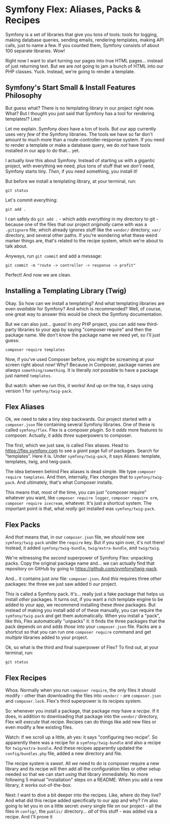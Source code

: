 # Symfony Flex: Aliases, Packs & Recipes

Symfony is a set of libraries that give you tons of tools: tools for logging, making
database queries, sending emails, rendering templates, making API calls, just to
name a few. If you counted them, Symfony consists of about 100 separate libraries.
Wow!

Right now I want to start turning our pages into true HTML pages... instead of just
returning text. But we are *not* going to jam a bunch of HTML into our PHP classes.
Yuck. Instead, we're going to render a template.

## Symfony's Start Small & Install Features Philosophy

But guess what? There is no templating library in our project right now. What? But
I thought you just said that Symfony has a tool for rendering templates!? Lies!

Let me explain. Symfony *does* have a ton of tools. But our app currently uses very
*few* of the Symfony libraries. The tools we have so far don't amount to much more
than a route-controller-response system. If you need to render a template or make
a database query, we do *not* have tools installed in our app to do that... yet.

I actually *love* this about Symfony. Instead of starting us with a gigantic project,
with everything we need, plus tons of stuff that we *don't* need, Symfony starts tiny.
*Then*, if you need something, you install it!

But before we install a templating library, at your terminal, run:

```terminal
git status
```

Let's commit everything:

```terminal
git add .
```

I can safely do `git add .` - which adds *everything* in my directory to git - because
one of the files that our project *originally* came with was a `.gitignore` file,
which already ignores stuff like the `vendor/` directory, `var/` directory, and
several other paths. If you're wondering what these weird marker things are, that's
related to the recipe system, which we're about to talk about.

Anyways, run `git commit` and add a message:

```terminal-silent
git commit -m "route -> controller -> response -> profit"
```

Perfect! And now we are clean.

## Installing a Templating Library (Twig)

Okay. So how can we install a templating? And what templating libraries are even
*available* for Symfony? And which is recommended? Well, of course, one great way
to answer this would be check the Symfony documentation.

But we can also just... guess! In *any* PHP project, you can add new third-party
libraries to your app by saying "composer require" and then the package name.
We don't *know* the package name we need yet, so I'll just guess:

```terminal
composer require templates
```

Now, if you've used Composer before, you might be screaming at your screen right
about now! Why? Because in Composer, package names are *always* `something/something`.
It is literally *not* possible to have a package just named `templates`.

But watch: when we run this, it works! And up on the top, it says using version 1
for `symfony/twig-pack`.

## Flex Aliases

Ok, we need to take a tiny step backwards. Our project started with a `composer.json`
file containing  several Symfony libraries. One of these is called `symfony/flex`.
Flex is a composer *plugin*. So it *adds* more features to composer. Actually, it
adds *three* superpowers to composer.

The first, which we just saw, is called Flex aliases. Head to https://flex.symfony.com
to see a *giant* page full of packages. Search for "templates". Here it is.
Under `symfony/twig-pack`, it says Aliases: template, templates, twig, and twig-pack.

The idea between behind Flex aliases is dead simple. We type
`composer require templates`. And then, internally, Flex *changes* that to
`symfony/twig-pack`. And ultimately, that's what Composer installs.

This means that, most of the time, you can just "composer require" whatever you want,
like `composer require logger`, `composer require orm`, `composer require icecream`,
whatever. It's just a shortcut system. The important point is that, what *really*
got installed was `symfony/twig-pack`.

## Flex Packs

And *that* means that, in our `composer.json` file, we *should* now see
`symfony/twig-pack` under the `require` key. But if you spin over, it's not there!
Instead, it added `symfony/twig-bundle`, `twig/extra-bundle`, and `twig/twig`.

We're witnessing the *second* superpower of Symfony Flex: unpacking packs.
Copy the original package name and... we can actually find that repository on GitHub
by going to https://github.com/symfony/twig-pack.

And... it contains just *one* file: `composer.json`. And *this* requires three
*other* packages: the three we just saw added ti *our* project.

This is called a Symfony pack. It's... really just a fake package that helps us
install *other* packages. It turns out, if you want a rich template engine to be
added to your app, we recommend installing these *three* packages. But instead of
making you install add of of these manually, you can require the `symfony/twig-pack`
and get them automatically. When you install a "pack", like this, Flex automatically
"unpacks" it: it finds the three packages that the pack depends on and adds *those*
into your `composer.json` file. Packs are a shortcut so that you can run one
`composer require` command and get *multiple* libraries added to your project.

Ok, so what is the third and final superpower of Flex? To find out, at your terminal,
run:

```terminal
git status
```

## Flex Recipes

Whoa. Normally when you run `composer require`, the only files it should modify -
other than downloading the files into `vendor/` - are `composer.json` and
`composer.lock`. Flex's third superpower is its recipes system.

So: whenever you install a package, that package *may* have a *recipe*. If it does,
in addition to downloading that package into the `vendor/` directory, Flex will
*execute* that recipe. Recipes can do things like add new files or even modify a
few existing files.

Watch: if we scroll up a little, ah yes: it says "configuring two recipe". So
apparently there was a recipe for a `symfony/twig-bundle` and also a recipe for
`twig/extra-bundle`. And these recipes apparently updated the `config/bundles.php`
file, added a new directory and file.

The recipe system is *sweet*. All *we* need to do is composer require a new library
and its recipe will then add all the configuration files or other setup needed
so that we can start *using* that library immediately. No more following 5 manual
"installation" steps on a README. When you add a new library, it works out-of-the-box.

Next: I want to dive a bit deeper into the recipes. Like, where do they live? And
what did this recipe added specifically to our app and why? I'm also going to let
you in on a little secret: *every* single file on our project - all the files in
`config/`, the `public/` directory... *all* of this stuff - was added via a recipe.
And I'll prove it
